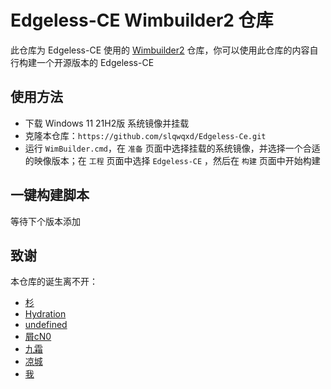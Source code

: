 # Edgeless-CE Wimbuilder2 仓库
此仓库为 Edgeless-CE 使用的 [Wimbuilder2](https://github.com/slorelee/wimbuilder2) 仓库，你可以使用此仓库的内容自行构建一个开源版本的 Edgeless-CE

## 使用方法
* 下载 Windows 11 21H2版 系统镜像并挂载
* 克隆本仓库：`https://github.com/slqwqxd/Edgeless-Ce.git`
* 运行 `WimBuilder.cmd`，在 `准备` 页面中选择挂载的系统镜像，并选择一个合适的映像版本；在 `工程` 页面中选择 `Edgeless-CE` ，然后在 `构建` 页面中开始构建

## 一键构建脚本
等待下个版本添加

## 致谢
本仓库的诞生离不开：
* [杉](https://github.com/834772509)
* [Hydration](https://github.com/hydrati)
* [undefined](https://github.com/undefined-ux)
* [屑cN0](https://github.com/Cnotech)
* [九霜](https://github.com/littlepai114514)
* [凉城](https://github.com/lcdl6)
* [我](https://github.com/slqwqxd)
